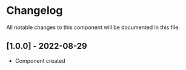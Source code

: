 # Changelog
All notable changes to this component will be documented in this file.

## [1.0.0] - 2022-08-29
- Component created
